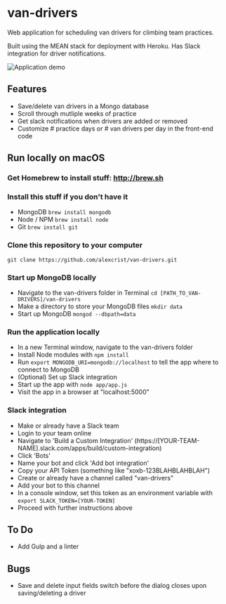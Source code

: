 # van-drivers
Web application for scheduling van drivers for climbing team practices.

Built using the MEAN stack for deployment with Heroku. Has Slack integration for driver notifications.

![Application demo](demo.gif)

## Features
- Save/delete van drivers in a Mongo database
- Scroll through mutliple weeks of practice
- Get slack notifications when drivers are added or removed
- Customize # practice days or # van drivers per day in the front-end code

## Run locally on macOS

### Get Homebrew to install stuff: http://brew.sh

### Install this stuff if you don't have it
- MongoDB `brew install mongodb`
- Node / NPM `brew install node`
- Git `brew install git`

### Clone this repository to your computer
`git clone https://github.com/alexcrist/van-drivers.git`

### Start up MongoDB locally
- Navigate to the van-drivers folder in Terminal `cd [PATH_TO_VAN-DRIVERS]/van-drivers`
- Make a directory to store your MongoDB files `mkdir data`
- Start up MongoDB `mongod --dbpath=data`

### Run the application locally
- In a new Terminal window, navigate to the van-drivers folder
- Install Node modules with `npm install`
- Run `export MONGODB_URI=mongodb://localhost` to tell the app where to connect to MongoDB
- (Optional) Set up Slack integration
- Start up the app with `node app/app.js`
- Visit the app in a browser at "localhost:5000"

### Slack integration
- Make or already have a Slack team
- Login to your team online
- Navigate to 'Build a Custom Integration' (https://[YOUR-TEAM-NAME].slack.com/apps/build/custom-integration)
- Click 'Bots'
- Name your bot and click 'Add bot integration'
- Copy your API Token (something like "xoxb-123BLAHBLAHBLAH")
- Create or already have a channel called "van-drivers"
- Add your bot to this channel
- In a console window, set this token as an environment variable with `export SLACK_TOKEN=[YOUR-TOKEN]`
- Proceed with further instructions above

## To Do
- Add Gulp and a linter

## Bugs
- Save and delete input fields switch before the dialog closes upon saving/deleting a driver